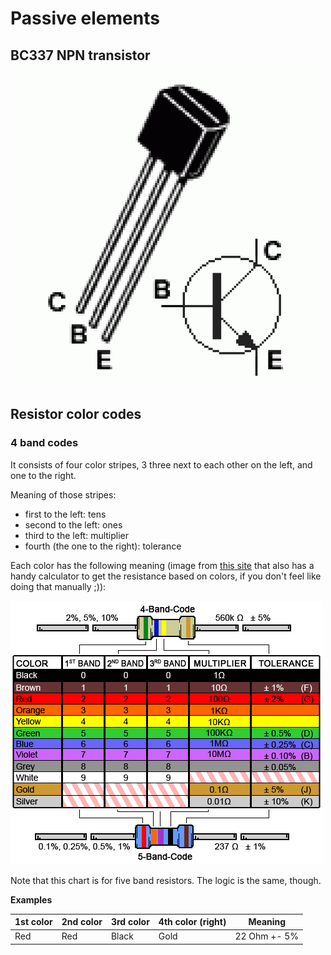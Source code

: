 # Passive elements

## BC337 NPN transistor

![BC337](./bc337.gif)

## Resistor color codes

### 4 band codes

It consists of four color stripes, 3 three next to each other on the left, and one to the right.

Meaning of those stripes:
  - first to the left: tens
  - second to the left: ones
  - third to the left: multiplier
  - fourth (the one to the right): tolerance

Each color has the following meaning (image from [this site](http://www.digikey.com/en/resources/conversion-calculators/conversion-calculator-resistor-color-code-4-band) that also has a handy calculator to get the resistance based on colors, if you don't feel like doing that manually ;)):

![Resistor color chart](./resistor-color-chart.jpg)

Note that this chart is for five band resistors. The logic is the same, though.

**Examples**

| 1st color | 2nd color | 3rd color | 4th color (right) | Meaning      |
|-----------|-----------|-----------|-------------------|--------------|
| Red       | Red       | Black     | Gold              | 22 Ohm +- 5% |
